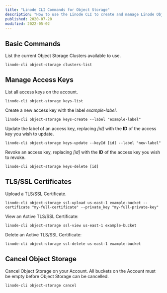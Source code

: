 ```yaml
---
title: "Linode CLI Commands for Object Storage"
description: "How to use the Linode CLI to create and manage Linode Object Storage buckets and objects."
published: 2020-07-20
modified: 2022-05-02
---
```


## Basic Commands

List the current Object Storage Clusters available to use.

    linode-cli object-storage clusters-list

## Manage Access Keys

List all access keys on the account.

    linode-cli object-storage keys-list

Create a new access key with the label *example-label*.

    linode-cli object-storage keys-create --label "example-label"

Update the label of an access key, replacing *[id]* with the **ID** of the access key you wish to update.

    linode-cli object-storage keys-update --keyId [id] --label "new-label"

Revoke an access key, replacing *[id]* with the **ID** of the access key you wish to revoke.

    linode-cli object-storage keys-delete [id]

## TLS/SSL Certificates

Upload a TLS/SSL Certificate.

    linode-cli object-storage ssl-upload us-east-1 example-bucket --certificate "my-full-certificate" --private_key "my-full-private-key"

View an Active TLS/SSL Certificate:

    linode-cli object-storage ssl-view us-east-1 example-bucket

Delete an Active TLS/SSL Certificate:

    linode-cli object-storage ssl-delete us-east-1 example-bucket

## Cancel Object Storage

Cancel Object Storage on your Account. All buckets on the Account must be empty before Object Storage can be cancelled.

    linode-cli object-storage cancel